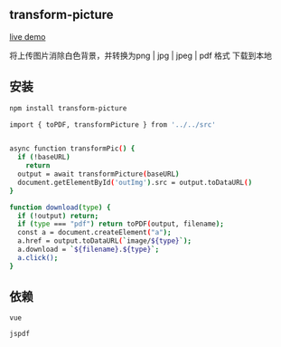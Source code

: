 ## transform-picture
[live demo](https://transform-picture.hejian.club/)

  将上传图片消除白色背景，并转换为png | jpg | jpeg | pdf 格式 下载到本地


## 安装
```bash
npm install transform-picture

import { toPDF, transformPicture } from '../../src'


async function transformPic() {
  if (!baseURL)
    return
  output = await transformPicture(baseURL)
  document.getElementById('outImg').src = output.toDataURL()
}

function download(type) {
  if (!output) return;
  if (type === "pdf") return toPDF(output, filename);
  const a = document.createElement("a");
  a.href = output.toDataURL(`image/${type}`);
  a.download = `${filename}.${type}`;
  a.click();
}
```

## 依赖
`vue`

`jspdf`


